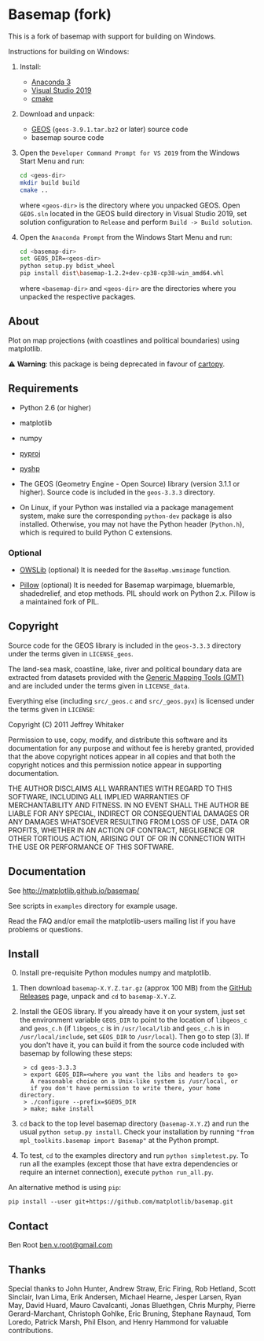 # Basemap (fork)

This is a fork of basemap with support for building on Windows.

Instructions for building on Windows:

1. Install:

   - [Anaconda 3](https://www.anaconda.com/)
   - [Visual Studio 2019](https://visualstudio.microsoft.com/downloads/)
   - [cmake](https://cmake.org/)

2. Download and unpack:

   - [GEOS](https://trac.osgeo.org/geos/) (`geos-3.9.1.tar.bz2` or later)
   	 source code
   - basemap source code

3. Open the `Developer Command Prompt for VS 2019` from the Windows Start Menu
   and run:

   ```sh
   cd <geos-dir>
   mkdir build build
   cmake ..
   ```

   where `<geos-dir>` is the directory where you unpacked GEOS. Open `GEOS.sln`
   located in the GEOS build directory in Visual Studio 2019, set solution
   configuration to `Release` and perform `Build -> Build solution`.

4. Open the `Anaconda Prompt` from the Windows Start Menu and run:

   ```sh
   cd <basemap-dir>
   set GEOS_DIR=<geos-dir>
   python setup.py bdist_wheel
   pip install dist\basemap-1.2.2+dev-cp38-cp38-win_amd64.whl
   ```

   where `<basemap-dir>` and `<geos-dir>` are the directories where you
   unpacked the respective packages.

## About

Plot on map projections (with coastlines and political boundaries)
using matplotlib.

:warning: **Warning**: this package is being deprecated in favour of
[cartopy](https://scitools.org.uk/cartopy/docs/latest/).

## Requirements

* Python 2.6 (or higher)

* matplotlib

* numpy

* [pyproj](https://github.com/jswhit/pyproj)

* [pyshp](https://github.com/GeospatialPython/pyshp)

* The GEOS (Geometry Engine - Open Source) library (version 3.1.1 or higher).
Source code is included in the `geos-3.3.3` directory.

* On Linux, if your Python was installed via a package management system, make
sure the corresponding `python-dev` package is also installed. Otherwise, you
may not have the Python header (`Python.h`), which is required to build Python
C extensions.

### Optional

* [OWSLib](https://github.com/geopython/OWSLib) (optional) It is needed for
the `BaseMap.wmsimage` function.

* [Pillow](https://python-pillow.github.io/) (optional) It is needed for
Basemap warpimage, bluemarble, shadedrelief, and etop methods. PIL should
work on Python 2.x. Pillow is a maintained fork of PIL.

## Copyright

Source code for the GEOS library is included in the `geos-3.3.3` directory
under the terms given in `LICENSE_geos`.

The land-sea mask, coastline, lake, river and political boundary data are
extracted from datasets provided with the
[Generic Mapping Tools (GMT)](http://gmt.soest.hawaii.edu) and are included
under the terms given in `LICENSE_data`.

Everything else (including `src/_geos.c` and `src/_geos.pyx`) is licensed under
the terms given in `LICENSE`:

Copyright (C) 2011 Jeffrey Whitaker

Permission to use, copy, modify, and distribute this software and its
documentation for any purpose and without fee is hereby granted,
provided that the above copyright notices appear in all copies and that
both the copyright notices and this permission notice appear in
supporting documentation.

THE AUTHOR DISCLAIMS ALL WARRANTIES WITH REGARD TO THIS SOFTWARE,
INCLUDING ALL IMPLIED WARRANTIES OF MERCHANTABILITY AND FITNESS. IN NO
EVENT SHALL THE AUTHOR BE LIABLE FOR ANY SPECIAL, INDIRECT OR
CONSEQUENTIAL DAMAGES OR ANY DAMAGES WHATSOEVER RESULTING FROM LOSS OF
USE, DATA OR PROFITS, WHETHER IN AN ACTION OF CONTRACT, NEGLIGENCE OR
OTHER TORTIOUS ACTION, ARISING OUT OF OR IN CONNECTION WITH THE USE OR
PERFORMANCE OF THIS SOFTWARE.

## Documentation

See http://matplotlib.github.io/basemap/

See scripts in `examples` directory for example usage.

Read the FAQ and/or email the matplotlib-users mailing list if you have
problems or questions.

## Install

0. Install pre-requisite Python modules numpy and matplotlib.

1. Then download `basemap-X.Y.Z.tar.gz` (approx 100 MB) from the
[GitHub Releases](https://github.com/matplotlib/basemap/releases) page,
unpack and `cd` to `basemap-X.Y.Z`.

2. Install the GEOS library. If you already have it on your system, just
set the environment variable `GEOS_DIR` to point to the location of `libgeos_c`
and `geos_c.h` (if `libgeos_c` is in `/usr/local/lib` and `geos_c.h` is in
`/usr/local/include`, set `GEOS_DIR` to `/usr/local`). Then go to step (3).
If you don't have it, you can build it from the source code included with
basemap by following these steps:

	```
	 > cd geos-3.3.3
	 > export GEOS_DIR=<where you want the libs and headers to go>
	   A reasonable choice on a Unix-like system is /usr/local, or
	   if you don't have permission to write there, your home directory.
	 > ./configure --prefix=$GEOS_DIR
	 > make; make install
	```

3. `cd` back to the top level basemap directory (`basemap-X.Y.Z`) and run
the usual `python setup.py install`. Check your installation by running
``"from mpl_toolkits.basemap import Basemap"`` at the Python prompt.

4. To test, `cd` to the examples directory and run `python simpletest.py`.
To run all the examples (except those that have extra dependencies
or require an internet connection), execute `python run_all.py`.

An alternative method is using `pip`:

```
pip install --user git+https://github.com/matplotlib/basemap.git
```

## Contact

Ben Root <ben.v.root@gmail.com>

## Thanks

Special thanks to John Hunter, Andrew Straw, Eric Firing, Rob Hetland, Scott
Sinclair, Ivan Lima, Erik Andersen, Michael Hearne, Jesper Larsen, Ryan May,
David Huard, Mauro Cavalcanti, Jonas Bluethgen, Chris Murphy, Pierre
Gerard-Marchant, Christoph Gohlke, Eric Bruning, Stephane Raynaud, Tom Loredo,
Patrick Marsh, Phil Elson, and Henry Hammond for valuable contributions.
